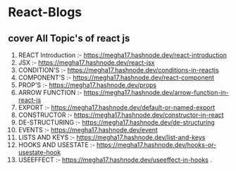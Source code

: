 # React-Blogs
## cover All Topic's of react js

1. REACT Introduction :- https://megha17.hashnode.dev/react-introduction
2. JSX :- https://megha17.hashnode.dev/react-jsx 
3. CONDITION'S :- https://megha17.hashnode.dev/conditions-in-reactjs
4. COMPONENT'S :- https://megha17.hashnode.dev/react-component
5. PROP'S :- https://megha17.hashnode.dev/props
6. ARROW FUNCTION :- https://megha17.hashnode.dev/arrow-function-in-react-js
7. EXPORT :- https://megha17.hashnode.dev/default-or-named-export
8. CONSTRUCTOR :- https://megha17.hashnode.dev/constructor-in-react
9. DE-STRUCTURING :- https://megha17.hashnode.dev/de-structuring
10. EVENTS :- https://megha17.hashnode.dev/event
11. LISTS AND KEYS :- https://megha17.hashnode.dev/list-and-keys 
12. HOOKS AND USESTATE :- https://megha17.hashnode.dev/hooks-or-usestate-hook
13. USEEFFECT :- https://megha17.hashnode.dev/useeffect-in-hooks
.

